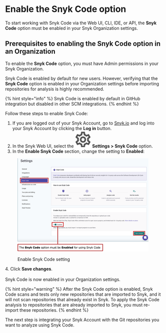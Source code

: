 # Enable the Snyk Code option

To start working with Snyk Code via the Web UI, CLI, IDE, or API, the **Snyk Code** option must be enabled in your Snyk Organization settings.

## Prerequisites to enabling the Snyk Code option in an Organization

To enable the **Snyk Code** option, you must have Admin permissions in your Snyk Organization.

Snyk Code is enabled by default for new users. However, verifying that the **Snyk Code** option is enabled in your Organization settings before importing repositories for analysis is highly recommended.

{% hint style="info" %}
Snyk Code is enabled by default in GitHub integration but disabled in other SCM integrations.
{% endhint %}

Follow these steps to enable Snyk Code:

1. If you are logged out of your Snyk Account, go to [Snyk.io](http://snyk.io) and log into your Snyk Account by clicking the **Log in** button.
2. In the Snyk Web UI, select the <img src="../../../.gitbook/assets/Org Settings button - Icon (1) (1) (1) (1) (1) (1) (1) (1) (1) (1) (1) (1) (1) (1) (1) (1) (1) (1) (1) (1) (1) (1) (1) (1) (1) (1) (1) (1) (1) (1) (1) (1) (1) (1) (1) (1) (1) (1) (1) (1) (1) (1) (1) (1) (1) (1) (1) (1) (1) (1) (1) (1) (6).png" alt="Settings icon" data-size="line"> **Settings > Snyk Code** option.
3. In the **Enable Snyk Code** section, change the setting to **Enabled**:

<figure><img src="../../../.gitbook/assets/image (358).png" alt="Enable Snyk Code setting"><figcaption><p>Enable Snyk Code setting</p></figcaption></figure>

4\. Click **Save changes**.\
\
Snyk Code is now enabled in your Organization settings.

{% hint style="warning" %}
After the Snyk Code option is enabled, Snyk Code scans and tests only new repositories that are imported to Snyk, and it will not scan repositories that already exist in Snyk. To apply the Snyk Code analysis to repositories that are already imported to Snyk, you must re-import these repositories.
{% endhint %}

The next step is integrating your Snyk Account with the Git repositories you want to analyze using Snyk Code.
